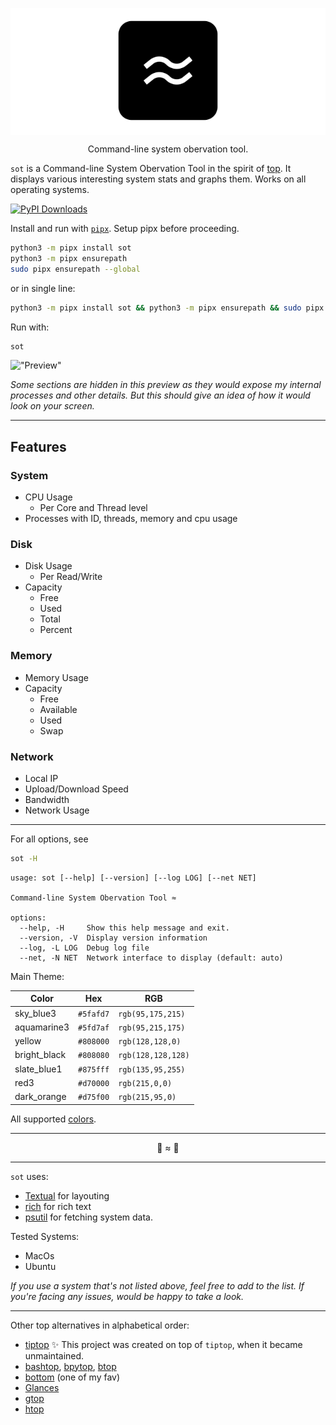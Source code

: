 <p align="center" style="background-color: #ffffff;">
  <a href="https://github.com/anistark/sot"><img alt="sot" src="https://raw.githubusercontent.com/anistark/sot/refs/heads/main/images/sot.png" width="200px"/></a>
  <p align="center">Command-line system obervation tool.</p>
</p>

`sot` is a Command-line System Obervation Tool in the spirit of [top](<https://en.wikipedia.org/wiki/Top_(software)>). It displays various interesting system stats and graphs them. Works on all operating systems.

[![PyPI Downloads](https://static.pepy.tech/badge/sot)](https://pepy.tech/projects/sot)

Install and run with [`pipx`](https://github.com/pypa/pipx). Setup pipx before proceeding.

<!--pytest-codeblocks: skip-->

```sh
python3 -m pipx install sot
python3 -m pipx ensurepath
sudo pipx ensurepath --global
```

or in single line:

<!--pytest-codeblocks: skip-->

```sh
python3 -m pipx install sot && python3 -m pipx ensurepath && sudo pipx ensurepath --global
```

Run with:

<!--pytest-codeblocks: skip-->

```sh
sot
```


!["Preview"](https://raw.githubusercontent.com/anistark/sot/refs/heads/main/images/sot.gif)

_Some sections are hidden in this preview as they would expose my internal processes and other details. But this should give an idea of how it would look on your screen._

---

## Features

### System

- CPU Usage
  - Per Core and Thread level
- Processes with ID, threads, memory and cpu usage

### Disk

- Disk Usage
  - Per Read/Write
- Capacity
  - Free
  - Used
  - Total
  - Percent

### Memory

- Memory Usage
- Capacity
  - Free
  - Available
  - Used
  - Swap

### Network

- Local IP
- Upload/Download Speed
- Bandwidth
- Network Usage

---

For all options, see

<!--pytest-codeblocks:skipif(sys.version_info < (3, 10))-->

```sh
sot -H
```

<!--pytest-codeblocks: expected-output-->

```
usage: sot [--help] [--version] [--log LOG] [--net NET]

Command-line System Obervation Tool ≈

options:
  --help, -H     Show this help message and exit.
  --version, -V  Display version information
  --log, -L LOG  Debug log file
  --net, -N NET  Network interface to display (default: auto)
```

Main Theme:

| Color | Hex | RGB |
| --- | --- | --- |
| sky_blue3 | `#5fafd7` | `rgb(95,175,215)` |
| aquamarine3 | `#5fd7af` | `rgb(95,215,175)` |
| yellow | `#808000` | `rgb(128,128,0)` |
| bright_black | `#808080` | `rgb(128,128,128)` |
| slate_blue1 | `#875fff` | `rgb(135,95,255)` |
| red3 | `#d70000` | `rgb(215,0,0)` |
| dark_orange | `#d75f00` | `rgb(215,95,0)` |

All supported [colors](https://rich.readthedocs.io/en/latest/appendix/colors.html).

---

<p align="center">
  <p align="center">🏴 ≈ 🏴</p>
</p>

---

`sot` uses:
- [Textual](https://github.com/willmcgugan/textual/) for layouting
- [rich](https://rich.readthedocs.io/en/latest/index.html) for rich text
- [psutil](https://github.com/giampaolo/psutil) for fetching system data.

Tested Systems:

- MacOs
- Ubuntu

_If you use a system that's not listed above, feel free to add to the list. If you're facing any issues, would be happy to take a look._

---

Other top alternatives in alphabetical order:

- [tiptop](https://github.com/nschloe/tiptop) ✨ This project was created on top of `tiptop`, when it became unmaintained.
- [bashtop](https://github.com/aristocratos/bashtop), [bpytop](https://github.com/aristocratos/bpytop), [btop](https://github.com/aristocratos/btop)
- [bottom](https://github.com/ClementTsang/bottom) (one of my fav)
- [Glances](https://github.com/nicolargo/glances)
- [gtop](https://github.com/aksakalli/gtop)
- [htop](https://github.com/htop-dev/htop)
